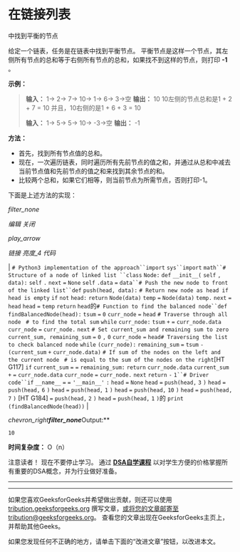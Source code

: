 # 在链接列表

中找到平衡的节点

给定一个链表，任务是在链表中找到平衡节点。 平衡节点是这样一个节点，其左侧所有节点的总和等于右侧所有节点的总和，如果找不到这样的节点，则打印 **-1** 。

**示例：**

> **输入：** 1-> 2-> 7-> 10-> 1-> 6-> 3->空
> **输出：** 10
> 10左侧的节点总和是1 + 2 + 7 = 10
> 并且，10右侧的是1 + 6 + 3 = 10
> 
> **输入：** 1-> 5-> 5-> 10-> -3->空
> **输出：** -1

**方法：**

*   首先，找到所有节点值的总和。
*   现在，一次遍历链表，同时遍历所有先前节点的值之和，并通过从总和中减去当前节点值和先前节点的值之和来找到其余节点的和。
*   比较两个总和，如果它们相等，则当前节点为所需节点，否则打印-1。

下面是上述方法的实现：

*filter_none*

*编辑*
*关闭*

*play_arrow*

*链接*
*亮度_4*
*代码*

| `# Python3 implementation of the approach``import` `sys``import` `math``# Structure of a node of linked list ``class` `Node:` `def` `__init__(` `self` `, data):` `self` `.` `next` `=` `None` `self` `.data` `=` `data``# Push the new node to front of the linked list``def` `push(head, data):` `# Return new node as head if head is empty` `if` `not` `head:` `return` `Node(data)` `temp` `=` `Node(data)` `temp.` `next` `=` `head` `head` `=` `temp` `return` `head`的`# Function to find the balanced node``def` `findBalancedNode(head):` `tsum` `=` `0` `curr_node` `=` `head` `# Traverse through all node ` `# to find the total sum` `while` `curr_node:` `tsum` `+` `=` `curr_node.data` `curr_node` `=` `curr_node.` `next` `# Set current_sum and remaining sum to zero ` `current_sum, remaining_sum` `=` `0` `,` `0` `curr_node` `=` `head`​​  `# Traversing the list to check balanced node` `while` `(curr_node):` `remaining_sum` `=` `tsum` `-` `(current_sum` `+` `curr_node.data)` `# If sum of the nodes on the left and the current node ` `# is equal to the sum of the nodes on the right`[HT G117] `if` `current_sum` `=` `=` `remaining_sum:` `return` `curr_node.data` `current_sum` `+` `=` `curr_node.data` `curr_node` `=` `curr_node.` `next` `return` `-` `1``# Driver code``if` `__name__` `=` `=` `'__main__'` `:` `head` `=` `None` `head` `=` `push(head,` `3` `)` `head` `=` `push(head,` `6` `)` `head` `=` `push(head,` `1` `)` `head` `=` `push(head,` `10` `)` `head` `=` `push(head,` `7` `)` [HT G184] `=` `push(head,` `2` `)` `head` `=` `push(head,` `1` `)`的 `print` `(findBalancedNode(head))` |

*chevron_right**filter_none***Output:**

```
10

```

**时间复杂度：** O（n）

注意读者！ 现在不要停止学习。 通过 [**DSA自学课程**](https://practice.geeksforgeeks.org/courses/dsa-self-paced?utm_source=geeksforgeeks&utm_medium=article&utm_campaign=gfg_article_dsa_content_bottom) 以对学生方便的价格掌握所有重要的DSA概念，并为行业做好准备。

* * *

* * *

如果您喜欢GeeksforGeeks并希望做出贡献，则还可以使用 [tribution.geeksforgeeks.org](https://contribute.geeksforgeeks.org/) 撰写文章，或将您的文章邮寄至tribution@geeksforgeeks.org。 查看您的文章出现在GeeksforGeeks主页上，并帮助其他Geeks。

如果您发现任何不正确的地方，请单击下面的“改进文章”按钮，以改进本文。